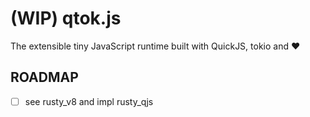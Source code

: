 # (WIP) qtok.js

The extensible tiny JavaScript runtime built with QuickJS, tokio and ❤️

## ROADMAP

- [ ] see rusty_v8 and impl rusty_qjs
